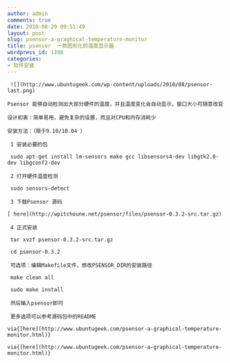 ```yaml
---
author: admin
comments: true
date: 2010-08-29 09:51:49
layout: post
slug: psensor-a-graghical-temperature-monitor
title: psensor  一款图形化的温度显示器
wordpress_id: 1198
categories:
- 软件安装
---
```


	 ![](http://www.ubuntugeek.com/wp-content/uploads/2010/08/psensor-last.png)

	Psensor 能够自动检测出大部分硬件的温度，并且温度变化会自动显示，窗口大小可随意改变

	设计初衷：简单易用，避免复杂的设置，而且对CPU和内存消耗少

	安装方法：（限于9.10/10.04 ）

	 1 安装必要的包

	 sudo apt-get install lm-sensors make gcc libsensors4-dev libgtk2.0-dev libgconf2-dev

	 2 打开硬件温度检测

	 sudo sensors-detect

	 3 下载Psensor 源码

	[ here](http://wpitchoune.net/psensor/files/psensor-0.3.2-src.tar.gz)

	 4 正式安装

	 tar xvzf psensor-0.3.2-src.tar.gz

	 cd psensor-0.3.2

	 可选项：编辑Makefile文件，修改PSENSOR_DIR的安装路径

	 make clean all

	 sudo make install 

	 然后输入psensor即可

	 更多选项可以参考源码包中的README

	via{[here](http://www.ubuntugeek.com/psensor-a-graphical-temperature-monitor.html)}

	via{[here](http://www.ubuntugeek.com/psensor-a-graphical-temperature-monitor.html)}

